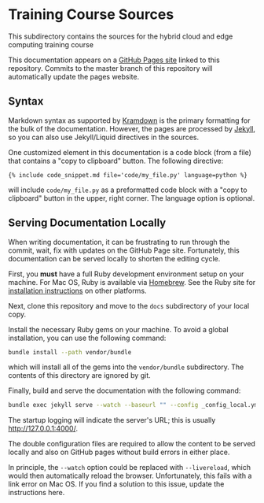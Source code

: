 # Training Course Sources

This subdirectory contains the sources for the hybrid cloud and edge
computing training course

This documentation appears on a [GitHub Pages
site](https://loomis.github.io/connected-edge/) linked to this
repository. Commits to the master branch of this repository will
automatically update the pages website.

## Syntax

Markdown syntax as supported by
[Kramdown](https://kramdown.gettalong.org/) is the primary formatting
for the bulk of the documentation. However, the pages are processed by
[Jekyll](https://jekyllrb.com/), so you can also use Jekyll/Liquid
directives in the sources.

One customized element in this documentation is a code block (from a
file) that contains a "copy to clipboard" button.  The following
directive:

```
{% include code_snippet.md file='code/my_file.py' language=python %}
```

will include `code/my_file.py` as a preformatted code block with a
"copy to clipboard" button in the upper, right corner. The language
option is optional.

## Serving Documentation Locally

When writing documentation, it can be frustrating to run through the
commit, wait, fix with updates on the GitHub Page site. Fortunately,
this documentation can be served locally to shorten the editing
cycle.

First, you **must** have a full Ruby development environment setup on
your machine. For Mac OS, Ruby is available via
[Homebrew](https://brew.sh/). See the Ruby site for [installation
instructions](https://www.ruby-lang.org/en/documentation/installation/)
on other platforms.

Next, clone this repository and move to the `docs` subdirectory of
your local copy.

Install the necessary Ruby gems on your machine.  To avoid a global
installation, you can use the following command:

```sh
bundle install --path vendor/bundle
```

which will install all of the gems into the `vendor/bundle`
subdirectory.  The contents of this directory are ignored by git.

Finally, build and serve the documentation with the following command:

```sh
bundle exec jekyll serve --watch --baseurl "" --config _config_local.yml,_config.yml
```

The startup logging will indicate the server's URL; this is usually
http://127.0.0.1:4000/.

The double configuration files are required to allow the content to be
served locally and also on GitHub pages without build errors in either
place.

In principle, the `--watch` option could be replaced with
`--livereload`, which would then automatically reload the browser.
Unfortunately, this fails with a link error on Mac OS.  If you find a
solution to this issue, update the instructions here.
